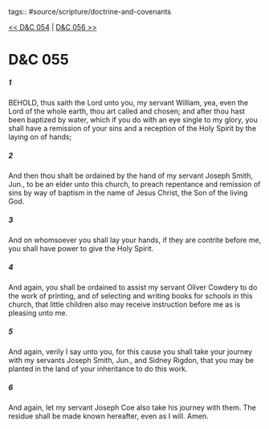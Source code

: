 tags:: #source/scripture/doctrine-and-covenants

[<< D&C 054](source/scripture/doctrine-and-covenants/D&C_054.md) | [D&C 056 >>](source/scripture/doctrine-and-covenants/D&C_056.md)

# D&C 055

##### 1

BEHOLD, thus saith the Lord unto you, my servant William, yea, even the Lord of the whole earth, thou art called and chosen; and after thou hast been baptized by water, which if you do with an eye single to my glory, you shall have a remission of your sins and a reception of the Holy Spirit by the laying on of hands;

##### 2

And then thou shalt be ordained by the hand of my servant Joseph Smith, Jun., to be an elder unto this church, to preach repentance and remission of sins by way of baptism in the name of Jesus Christ, the Son of the living God.

##### 3

And on whomsoever you shall lay your hands, if they are contrite before me, you shall have power to give the Holy Spirit.

##### 4

And again, you shall be ordained to assist my servant Oliver Cowdery to do the work of printing, and of selecting and writing books for schools in this church, that little children also may receive instruction before me as is pleasing unto me.

##### 5

And again, verily I say unto you, for this cause you shall take your journey with my servants Joseph Smith, Jun., and Sidney Rigdon, that you may be planted in the land of your inheritance to do this work.

##### 6

And again, let my servant Joseph Coe also take his journey with them. The residue shall be made known hereafter, even as I will. Amen.
